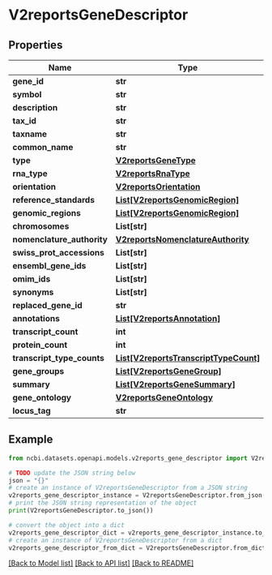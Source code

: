 # V2reportsGeneDescriptor


## Properties

Name | Type | Description | Notes
------------ | ------------- | ------------- | -------------
**gene_id** | **str** |  | [optional] 
**symbol** | **str** |  | [optional] 
**description** | **str** |  | [optional] 
**tax_id** | **str** |  | [optional] 
**taxname** | **str** |  | [optional] 
**common_name** | **str** |  | [optional] 
**type** | [**V2reportsGeneType**](V2reportsGeneType.md) |  | [optional] 
**rna_type** | [**V2reportsRnaType**](V2reportsRnaType.md) |  | [optional] 
**orientation** | [**V2reportsOrientation**](V2reportsOrientation.md) |  | [optional] 
**reference_standards** | [**List[V2reportsGenomicRegion]**](V2reportsGenomicRegion.md) |  | [optional] 
**genomic_regions** | [**List[V2reportsGenomicRegion]**](V2reportsGenomicRegion.md) |  | [optional] 
**chromosomes** | **List[str]** |  | [optional] 
**nomenclature_authority** | [**V2reportsNomenclatureAuthority**](V2reportsNomenclatureAuthority.md) |  | [optional] 
**swiss_prot_accessions** | **List[str]** |  | [optional] 
**ensembl_gene_ids** | **List[str]** |  | [optional] 
**omim_ids** | **List[str]** |  | [optional] 
**synonyms** | **List[str]** |  | [optional] 
**replaced_gene_id** | **str** |  | [optional] 
**annotations** | [**List[V2reportsAnnotation]**](V2reportsAnnotation.md) |  | [optional] 
**transcript_count** | **int** |  | [optional] 
**protein_count** | **int** |  | [optional] 
**transcript_type_counts** | [**List[V2reportsTranscriptTypeCount]**](V2reportsTranscriptTypeCount.md) |  | [optional] 
**gene_groups** | [**List[V2reportsGeneGroup]**](V2reportsGeneGroup.md) |  | [optional] 
**summary** | [**List[V2reportsGeneSummary]**](V2reportsGeneSummary.md) |  | [optional] 
**gene_ontology** | [**V2reportsGeneOntology**](V2reportsGeneOntology.md) |  | [optional] 
**locus_tag** | **str** |  | [optional] 

## Example

```python
from ncbi.datasets.openapi.models.v2reports_gene_descriptor import V2reportsGeneDescriptor

# TODO update the JSON string below
json = "{}"
# create an instance of V2reportsGeneDescriptor from a JSON string
v2reports_gene_descriptor_instance = V2reportsGeneDescriptor.from_json(json)
# print the JSON string representation of the object
print(V2reportsGeneDescriptor.to_json())

# convert the object into a dict
v2reports_gene_descriptor_dict = v2reports_gene_descriptor_instance.to_dict()
# create an instance of V2reportsGeneDescriptor from a dict
v2reports_gene_descriptor_from_dict = V2reportsGeneDescriptor.from_dict(v2reports_gene_descriptor_dict)
```
[[Back to Model list]](../README.md#documentation-for-models) [[Back to API list]](../README.md#documentation-for-api-endpoints) [[Back to README]](../README.md)


